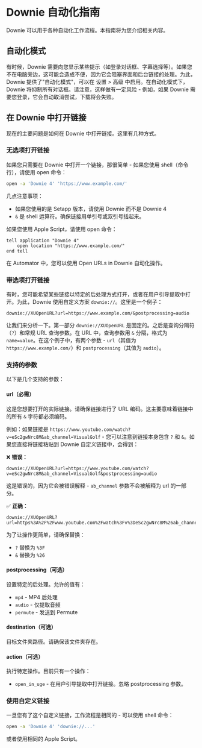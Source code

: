 # Downie 自动化指南

Downie 可以用于各种自动化工作流程。本指南将为您介绍相关内容。

## 自动化模式

有时候，Downie 需要向您显示某些提示（如登录对话框、字幕选择等）。如果您不在电脑旁边，这可能会造成不便，因为它会阻塞界面和后台链接的处理。为此，Downie 提供了"自动化模式"，可以在 设置 > 高级 中启用。在自动化模式下，Downie 将抑制所有对话框。请注意，这样做有一定风险 - 例如，如果 Downie 需要您登录，它会自动取消尝试，下载将会失败。

## 在 Downie 中打开链接

现在的主要问题是如何在 Downie 中打开链接。这里有几种方式。

### 无选项打开链接

如果您只需要在 Downie 中打开一个链接，那很简单 - 如果您使用 shell（命令行），请使用 open 命令：

```bash
open -a 'Downie 4' 'https://www.example.com/'
```

几点注意事项：

- 如果您使用的是 Setapp 版本，请使用 Downie 而不是 Downie 4
- `&` 是 shell 运算符。确保链接用单引号或双引号括起来。

如果您使用 Apple Script，请使用 open 命令：

```applescript
tell application "Downie 4"
    open location "https://www.example.com/"
end tell
```

在 Automator 中，您可以使用 Open URLs in Downie 自动化操作。

### 带选项打开链接

有时，您可能希望某些链接以特定的后处理方式打开，或者在用户引导提取中打开。为此，Downie 使用自定义方案 `downie://`。这里是一个例子：

```
downie://XUOpenURL?url=https://www.example.com/&postprocessing=audio
```

让我们来分析一下。第一部分 `downie://XUOpenURL` 是固定的。之后是查询分隔符（`?`）和常规 URL 查询参数。在 URL 中，查询参数用 `&` 分隔，格式为 `name=value`。在这个例子中，有两个参数 - `url`（其值为 `https://www.example.com/`）和 `postprocessing`（其值为 `audio`）。

### 支持的参数

以下是几个支持的参数：

#### url（必需）
这是您想要打开的实际链接。请确保链接进行了 URL 编码。这主要意味着链接中的所有 `&` 字符都必须编码。

例如：如果链接是 `https://www.youtube.com/watch?v=eSc2gwNrc8M&ab_channel=VisualGolf` - 您可以注意到链接本身包含 `?` 和 `&`。如果您直接将链接粘贴到 Downie 自定义链接中，会得到：

❌ **错误：**
```
downie://XUOpenURL?url=https://www.youtube.com/watch?v=eSc2gwNrc8M&ab_channel=VisualGolf&postprocessing=audio
```
这是错误的，因为它会被错误解释 - `ab_channel` 参数不会被解释为 url 的一部分。

✅ **正确：**
```
downie://XUOpenURL?url=https%3A%2F%2Fwww.youtube.com%2Fwatch%3Fv%3DeSc2gwNrc8M%26ab_channel%3DVisualGolf&postprocessing=audio
```

为了让操作更简单，请确保替换：
- `?` 替换为 `%3F`
- `&` 替换为 `%26`

#### postprocessing（可选）
设置特定的后处理。允许的值有：
- `mp4` - MP4 后处理
- `audio` - 仅提取音频
- `permute` - 发送到 Permute

#### destination（可选）
目标文件夹路径。请确保该文件夹存在。

#### action（可选）
执行特定操作。目前只有一个操作：
- `open_in_uge` - 在用户引导提取中打开链接。忽略 postprocessing 参数。

### 使用自定义链接

一旦您有了这个自定义链接，工作流程是相同的 - 可以使用 shell 命令：
```bash
open -a 'Downie 4' 'downie://...'
```

或者使用相同的 Apple Script。